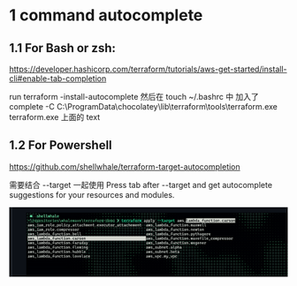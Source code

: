 
# 1 command autocomplete 

## 1.1 For Bash or zsh: 
https://developer.hashicorp.com/terraform/tutorials/aws-get-started/install-cli#enable-tab-completion

run terraform -install-autocomplete
然后在 touch ~/.bashrc 中 加入了 
    complete -C C:\ProgramData\chocolatey\lib\terraform\tools\terraform.exe terraform.exe
上面的 text 

## 1.2 For Powershell 

https://github.com/shellwhale/terraform-target-autocompletion

需要结合 --target 一起使用 
Press tab after --target and get autocomplete suggestions for your resources and modules.

![](image/Pasted%20image%2020231025140642.png)


